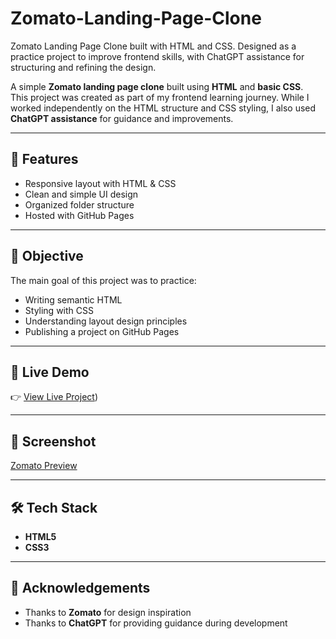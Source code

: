 # Zomato-Landing-Page-Clone
Zomato Landing Page Clone built with HTML and CSS. Designed as a practice project to improve frontend skills, with ChatGPT assistance for structuring and refining the design. 

A simple **Zomato landing page clone** built using **HTML** and **basic CSS**.  
This project was created as part of my frontend learning journey. While I worked independently on the HTML structure and CSS styling, I also used **ChatGPT assistance** for guidance and improvements.  

---

## 🚀 Features  
- Responsive layout with HTML & CSS  
- Clean and simple UI design  
- Organized folder structure  
- Hosted with GitHub Pages  

---

## 🎯 Objective  
The main goal of this project was to practice:  
- Writing semantic HTML  
- Styling with CSS  
- Understanding layout design principles  
- Publishing a project on GitHub Pages  

---

## 🔗 Live Demo  
👉 [View Live Project](http://127.0.0.1:3000/Zomato%20Clone/index.html))  

---

## 📸 Screenshot  
[Zomato Preview](Zomato%20Preview.png)  

---

## 🛠️ Tech Stack  
- **HTML5**  
- **CSS3**  

---

## 🤝 Acknowledgements  
- Thanks to **Zomato** for design inspiration  
- Thanks to **ChatGPT** for providing guidance during development  

